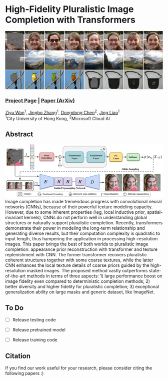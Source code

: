 # High-Fidelity Pluralistic Image Completion with Transformers

<img src='imgs/teaser.png'/>

### [Project Page](http://raywzy.com/ICT/) | [Paper (ArXiv)](https://arxiv.org/abs/2004.09484)


[Ziyu Wan](http://raywzy.com/)<sup>1</sup>,
[Jingbo Zhang]()<sup>1</sup>,
[Dongdong Chen](http://www.dongdongchen.bid/)<sup>2</sup>,
[Jing Liao](https://liaojing.github.io/html/)<sup>1</sup> <br>
<sup>1</sup>City University of Hong Kong, <sup>2</sup>Microsoft Cloud AI


## Abstract
<img src='imgs/pipeline.pdf'/>
Image completion has made tremendous progress with convolutional neural networks (CNNs), because of their powerful texture modeling capacity. However, due to some inherent properties (\eg, local inductive prior, spatial-invariant kernels), CNNs do not perform well in understanding global structures or naturally support pluralistic completion. Recently, transformers demonstrate their power in modeling the long-term relationship and generating diverse results, but their computation complexity is quadratic to input length, thus hampering the application in processing high-resolution images. This paper brings the best of both worlds to pluralistic image completion: appearance prior reconstruction with transformer and texture replenishment with CNN. The former transformer recovers pluralistic coherent structures together with some coarse textures, while the latter CNN enhances the local texture details of coarse priors guided by the high-resolution masked images. The proposed method vastly outperforms state-of-the-art methods in terms of three aspects: 1) large performance boost on image fidelity even compared to deterministic completion methods; 2) better diversity and higher fidelity for pluralistic completion; 3) exceptional generalization ability on large masks and generic dataset, like ImageNet.



## To Do
- [ ] Release testing code
- [ ] Release pretrained model
- [ ] Release training code


## Citation

If you find our work useful for your research, please consider citing the following papers :)

```

```
